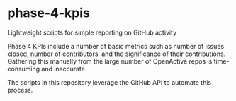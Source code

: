 # phase-4-kpis
Lightweight scripts for simple reporting on GitHub activity

Phase 4 KPIs include a number of basic metrics such as number of issues closed, number of contributors, and the significance of their contributions. Gathering this manually from the large number of OpenActive repos is time-consuming and inaccurate. 

The scripts in this repository leverage the GitHub API to automate this process.
